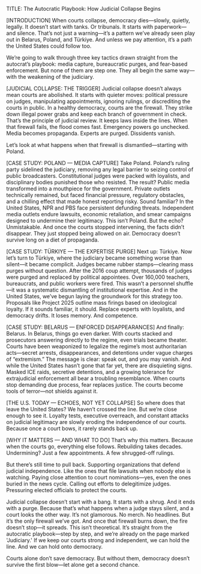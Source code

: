TITLE: The Autocratic Playbook: How Judicial Collapse Begins

\[INTRODUCTION]
When courts collapse, democracy dies—slowly, quietly, legally. It doesn’t start with tanks. Or tribunals. It starts with paperwork—and silence. That’s not just a warning—it’s a pattern we’ve already seen play out in Belarus, Poland, and Türkiye. And unless we pay attention, it’s a path the United States could follow too.

We’re going to walk through three key tactics drawn straight from the autocrat’s playbook: media capture, bureaucratic purges, and fear-based enforcement. But none of them are step one. They all begin the same way—with the weakening of the judiciary.

\[JUDICIAL COLLAPSE: THE TRIGGER]
Judicial collapse doesn’t always mean courts are abolished. It starts with quieter moves: political pressure on judges, manipulating appointments, ignoring rulings, or discrediting the courts in public.
In a healthy democracy, courts are the firewall. They strike down illegal power grabs and keep each branch of government in check. That’s the principle of judicial review. It keeps laws inside the lines. When that firewall fails, the flood comes fast. Emergency powers go unchecked. Media becomes propaganda. Experts are purged. Dissidents vanish.

Let’s look at what happens when that firewall is dismantled—starting with Poland.

\[CASE STUDY: POLAND — MEDIA CAPTURE]
Take Poland.
Poland’s ruling party sidelined the judiciary, removing any legal barrier to seizing control of public broadcasters. Constitutional judges were packed with loyalists, and disciplinary bodies punished those who resisted. The result? Public media transformed into a mouthpiece for the government. Private outlets technically remained, but faced financial pressure, regulatory obstacles, and a chilling effect that made honest reporting risky. Sound familiar? In the United States, NPR and PBS face persistent defunding threats. Independent media outlets endure lawsuits, economic retaliation, and smear campaigns designed to undermine their legitimacy. This isn’t Poland. But the echo? Unmistakable. And once the courts stopped intervening, the facts didn’t disappear. They just stopped being allowed on air. Democracy doesn’t survive long on a diet of propaganda.

\[CASE STUDY: TÜRKIYE — THE EXPERTISE PURGE]
Next up: Türkiye.
Now let’s turn to Türkiye, where the judiciary became something worse than silent—it became complicit. Judges became rubber stamps—clearing mass purges without question. After the 2016 coup attempt, thousands of judges were purged and replaced by political appointees. Over 160,000 teachers, bureaucrats, and public workers were fired. This wasn’t a personnel shuffle—it was a systematic dismantling of institutional expertise. And in the United States, we’ve begun laying the groundwork for this strategy too. Proposals like Project 2025 outline mass firings based on ideological loyalty. If it sounds familiar, it should. Replace experts with loyalists, and democracy drifts. It loses memory. And competence.

\[CASE STUDY: BELARUS — ENFORCED DISAPPEARANCES]
And finally: Belarus.
In Belarus, things go even darker. With courts stacked and prosecutors answering directly to the regime, even trials became theater. Courts have been weaponized to legalize the regime’s most authoritarian acts—secret arrests, disappearances, and detentions under vague charges of “extremism.” The message is clear: speak out, and you may vanish. And while the United States hasn’t gone that far yet, there are disquieting signs. Masked ICE raids, secretive detentions, and a growing tolerance for extrajudicial enforcement all bear a troubling resemblance. When courts stop demanding due process, fear replaces justice. The courts become tools of terror—not shields against it.

\[THE U.S. TODAY — ECHOES, NOT YET COLLAPSE]
So where does that leave the United States? We haven’t crossed the line. But we’re close enough to see it. Loyalty tests, executive overreach, and constant attacks on judicial legitimacy are slowly eroding the independence of our courts. Because once a court bows, it rarely stands back up.

\[WHY IT MATTERS — AND WHAT TO DO]
That’s why this matters. Because when the courts go, everything else follows. Rebuilding takes decades. Undermining? Just a few appointments. A few shrugged-off rulings.

But there’s still time to pull back. Supporting organizations that defend judicial independence. Like the ones that file lawsuits when nobody else is watching. Paying close attention to court nominations—yes, even the ones buried in the news cycle. Calling out efforts to delegitimize judges. Pressuring elected officials to protect the courts.

Judicial collapse doesn’t start with a bang. It starts with a shrug. And it ends with a purge. Because that’s what happens when a judge stays silent, and a court looks the other way. It’s not glamorous. No merch. No headlines. But it’s the only firewall we’ve got. And once that firewall burns down, the fire doesn’t stop—it spreads. This isn’t theoretical. It’s straight from the autocratic playbook—step by step, and we’re already on the page marked 'Judiciary.' If we keep our courts strong and independent, we can hold the line. And we can hold onto democracy.

Courts alone don’t save democracy. But without them, democracy doesn’t survive the first blow—let alone get a second chance.
